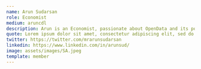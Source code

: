 ```yaml
---
name: Arun Sudarsan
role: Economist
medium: aruncdl
description: Arun is an Economist, passionate about OpenData and its potential to increase state transparency and accountability. He believes in empowering state agencies to make policy decisions based on the best available evidence. Loves teaching. Previously worked at NITI Aayog.
quote: Lorem ipsum dolor sit amet, consectetur adipiscing elit, sed do eiusmod tempor incididunt ut labore et dolore magna aliqua.
twitter: https://twitter.com/mrarunsudarsan
linkedin: https://www.linkedin.com/in/arunsud/
image: assets/images/SA.jpeg
template: member
---
```


